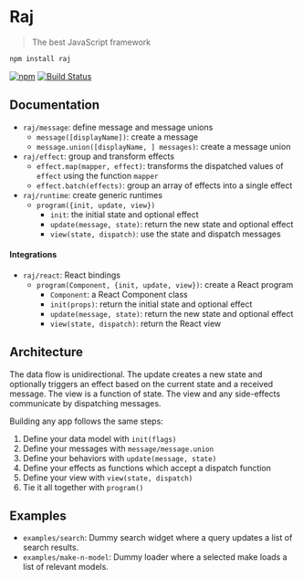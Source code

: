 # Raj

> The best JavaScript framework

```sh
npm install raj
```

[![npm](https://img.shields.io/npm/v/raj.svg)](https://www.npmjs.com/package/raj)
[![Build Status](https://travis-ci.org/andrejewski/raj.svg?branch=master)](https://travis-ci.org/andrejewski/raj)

## Documentation

- `raj/message`: define message and message unions
  - `message([displayName])`: create a message
  - `message.union([displayName, ] messages)`: create a message union
- `raj/effect`: group and transform effects
  - `effect.map(mapper, effect)`: transforms the dispatched values of `effect` using the function `mapper`
  - `effect.batch(effects)`: group an array of effects into a single effect
- `raj/runtime`: create generic runtimes
  - `program({init, update, view})`
    - `init`: the initial state and optional effect
    - `update(message, state)`: return the new state and optional effect
    - `view(state, dispatch)`: use the state and dispatch messages

#### Integrations
- `raj/react`: React bindings
  - `program(Component, {init, update, view})`: create a React program
    - `Component`: a React Component class
    - `init(props)`: return the initial state and optional effect
    - `update(message, state)`: return the new state and optional effect
    - `view(state, dispatch)`: return the React view

## Architecture

The data flow is unidirectional.
The update creates a new state and optionally triggers an effect based on the current state and a received message.
The view is a function of state.
The view and any side-effects communicate by dispatching messages.

Building any app follows the same steps:

1. Define your data model with `init(flags)`
1. Define your messages with `message/message.union`
1. Define your behaviors with `update(message, state)`
1. Define your effects as functions which accept a dispatch function
1. Define your view with `view(state, dispatch)`
1. Tie it all together with `program()`

## Examples

- `examples/search`: Dummy search widget where a query updates a list of search results.
- `examples/make-n-model`: Dummy loader where a selected make loads a list of relevant models.
